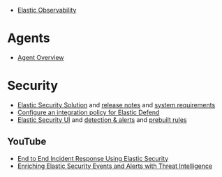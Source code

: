 - [Elastic Observability](https://www.elastic.co/guide/en/observability/8.12/logs-metrics-get-started.html)

# Agents
- [Agent Overview](https://www.elastic.co/guide/en/fleet/current/fleet-overview.html)

#  Security
- [Elastic Security Solution](https://www.elastic.co/guide/en/security/current/index.html) and [release notes](https://www.elastic.co/guide/en/security/current/release-notes.html) and [system requirements](https://www.elastic.co/guide/en/security/current/sec-requirements.html)
- [Configure an integration policy for Elastic Defend](https://www.elastic.co/guide/en/security/current/configure-endpoint-integration-policy.html)
- [Elastic Security UI](https://www.elastic.co/guide/en/security/current/es-ui-overview.html) and [detection & alerts](https://www.elastic.co/guide/en/security/current/detection-engine-overview.html) and [prebuilt rules](https://www.elastic.co/guide/en/security/current/prebuilt-rules-management.html)


## YouTube
- [End to End Incident Response Using Elastic Security](https://www.youtube.com/watch?v=C5bYHCjF4qI) 
- [Enriching Elastic Security Events and Alerts with Threat Intelligence](https://www.youtube.com/watch?v=QiVXcCfDe4A)
